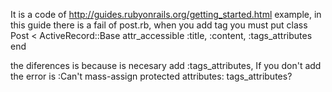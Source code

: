 It is a code of http://guides.rubyonrails.org/getting_started.html example, in this guide there is a fail of post.rb, when you add tag you must put 
class Post < ActiveRecord::Base
 attr_accessible :title, :content, :tags_attributes
end

the diferences is because is necesary add :tags_attributes, If you don't add the error is :Can't mass-assign protected attributes: tags_attributes?
